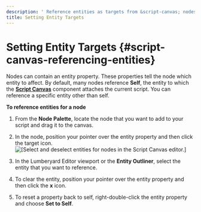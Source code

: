 ```yaml
---
description: ' Reference entities as targets from &script-canvas; nodes. '
title: Setting Entity Targets
---
```

# Setting Entity Targets {#script-canvas-referencing-entities}

Nodes can contain an entity property\. These properties tell the node which entity to affect\. By default, many nodes reference **Self**, the entity to which the **[Script Canvas](/docs/userguide/components/script-canvas.md)** component attaches the current script\. You can reference a specific entity other than self\.

**To reference entities for a node**

1. From the **Node Palette**, locate the node that you want to add to your script and drag it to the canvas\.

1. In the node, position your pointer over the entity property and then click the target icon\.   
![\[Select and deselect entities for nodes in the Script Canvas editor.\]](/images/userguide/scripting/script-canvas/script-canvas-node-select-entity.png)

1. In the Lumberyard Editor viewport or the **Entity Outliner**, select the entity that you want to reference\. 

1. To clear the entity, position your pointer over the entity property and then click the **x** icon\.

1. To reset a property back to self, right\-double\-click the entity property and choose **Set to Self**\.